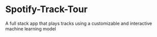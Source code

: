# Spotify-Track-Tour
A full stack app that plays tracks using a customizable and interactive machine learning model
